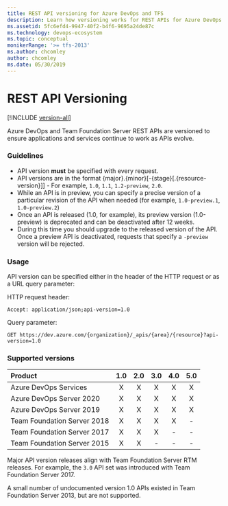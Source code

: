 ```yaml
---
title: REST API versioning for Azure DevOps and TFS
description: Learn how versioning works for REST APIs for Azure DevOps and TFS
ms.assetid: 5fc6efd4-9947-40f2-b4f6-9695a24de87c
ms.technology: devops-ecosystem
ms.topic: conceptual
monikerRange: '>= tfs-2013'
ms.author: chcomley
author: chcomley
ms.date: 05/30/2019
---
```


# REST API Versioning

[!INCLUDE [version-all](../../includes/version-all.md)]

Azure DevOps and Team Foundation Server REST APIs are versioned to ensure applications and services continue to work as APIs evolve.

### Guidelines

* API version **must** be specified with every request.
* API versions are in the format {major}.{minor}[-{stage}[.{resource-version}]] - For example, ```1.0```, ```1.1```, ```1.2-preview```, ```2.0```.
* While an API is in preview, you can specify a precise version of a particular revision of the API when needed (for example, ```1.0-preview.1```, ```1.0-preview.2```)
* Once an API is released (1.0, for example), its preview version (1.0-preview) is deprecated and can be deactivated after 12 weeks.
* During this time you should upgrade to the released version of the API. Once a preview API is deactivated, requests that specify a ```-preview``` version will be rejected.

### Usage

API version can be specified either in the header of the HTTP request or as a URL query parameter:

HTTP request header:
```http
Accept: application/json;api-version=1.0
```

Query parameter:
```no-highlight
GET https://dev.azure.com/{organization}/_apis/{area}/{resource}?api-version=1.0
```

### Supported versions

| Product                     | 1.0    | 2.0    | 3.0    | 4.0    | 5.0   |
|:----------------------------|:------:|:------:|:------:|:------:|:------:|
| Azure DevOps Services | X      | X      | X      | X      |   X   |
| Azure DevOps Server 2020 | X   | X     | X      |X    | X     |
| Azure DevOps Server 2019| X        |  X   |   X   |   X   |      X   |
| Team Foundation Server 2018 | X      | X      | X      | X      | - |
| Team Foundation Server 2017 | X      | X      | X      | -      | - |
| Team Foundation Server 2015 | X      | X      | -      | -      | - |


Major API version releases align with Team Foundation Server RTM releases. For example, the `3.0` API set was introduced with Team Foundation Server 2017.

A small number of undocumented version 1.0 APIs existed in Team Foundation Server 2013, but are not supported.
